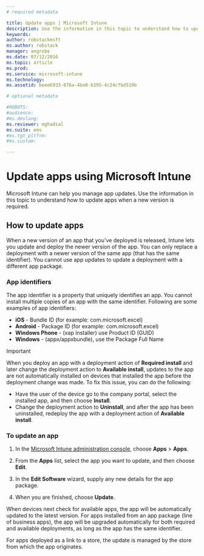 ```yaml
---
# required metadata

title: Update apps | Microsoft Intune
description: Use the information in this topic to understand how to update apps when a new version is required.
keywords:
author: robstackmsftms.author: robstack
manager: angrobe
ms.date: 07/12/2016
ms.topic: article
ms.prod:
ms.service: microsoft-intune
ms.technology:
ms.assetid: beee6933-876a-4be0-b395-4c24cfbd519b

# optional metadata

#ROBOTS:
#audience:
#ms.devlang:
ms.reviewer: mghadial
ms.suite: ems
#ms.tgt_pltfrm:
#ms.custom:

---
```


# Update apps using Microsoft Intune
Microsoft Intune can help you manage app updates. Use the information in this topic to understand how to update apps when a new version is required.

## How to update apps
When a new version of an app that you've deployed is released, Intune lets you update and deploy the newer version of the app. You can only replace a deployment with a newer version of the same app (that has the same identifier). You cannot use app updates to update a deployment with a different app package.

### App identifiers
The app identifier is a property that uniquely identifies an app. You cannot install multiple copies of an app with the same identifier. Following are some examples of app identifiers:

- **iOS** - Bundle ID (for example: com.microsoft.excel)
- **Android** - Package ID (for example: com.microsoft.excel)
- **Windows Phone** - (xap installer) use Product ID (GUID)
- **Windows** - (appx/appxbundle), use the Package Full Name



> [!IMPORTANT]
> When you deploy an app with a deployment action of **Required install** and later change the deployment action to **Available install**, updates to the app are not automatically installed on devices that installed the app before the deployment change was made. To fix this issue, you can do the following:
>
> -   Have the user of the device go to the company portal, select the installed app, and then choose **Install**.
> -   Change the deployment action to **Uninstall**, and after the app has been uninstalled, redeploy the app with a deployment action of **Available install**.

### To update an app

1.  In the [Microsoft Intune administration console](https://manage.microsoft.com), choose **Apps** &gt; **Apps**.

2.  From the **Apps** list, select the app you want to update, and then choose **Edit**.

3.  In the **Edit Software** wizard, supply any new details for the app package.

4.  When you are finished, choose **Update**.

When devices next check for available apps, the app will be automatically updated to the latest version.
For apps installed from an app package (line of business apps), the app will be upgraded automatically for both required and available deployments, as long as the app has the same identifier.

For apps deployed as a link to a store, the update is managed by the store from which the app originates.
